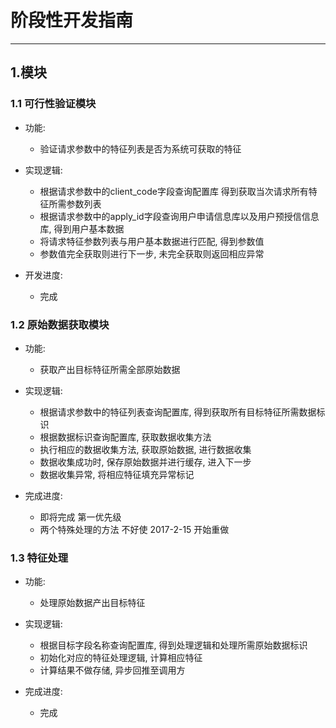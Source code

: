 # 阶段性开发指南
---
## 1.模块

### 1.1 可行性验证模块

+ 功能:
	+ 验证请求参数中的特征列表是否为系统可获取的特征

+ 实现逻辑:
	+ 根据请求参数中的client_code字段查询配置库 得到获取当次请求所有特征所需参数列表
	+ 根据请求参数中的apply_id字段查询用户申请信息库以及用户预授信信息库, 得到用户基本数据
	+ 将请求特征参数列表与用户基本数据进行匹配, 得到参数值
	+ 参数值完全获取则进行下一步, 未完全获取则返回相应异常

+ 开发进度:
	+ 完成

### 1.2 原始数据获取模块

+ 功能:
	+ 获取产出目标特征所需全部原始数据

+ 实现逻辑:
	+ 根据请求参数中的特征列表查询配置库, 得到获取所有目标特征所需数据标识
	+ 根据数据标识查询配置库, 获取数据收集方法
	+ 执行相应的数据收集方法, 获取原始数据, 进行数据收集
	+ 数据收集成功时, 保存原始数据并进行缓存, 进入下一步
	+ 数据收集异常, 将相应特征填充异常标记

+ 完成进度:
	+ 即将完成 第一优先级
	+ 两个特殊处理的方法 不好使 2017-2-15 开始重做

### 1.3 特征处理

+ 功能:
	+ 处理原始数据产出目标特征

+ 实现逻辑:
	+ 根据目标字段名称查询配置库, 得到处理逻辑和处理所需原始数据标识
	+ 初始化对应的特征处理逻辑, 计算相应特征
	+ 计算结果不做存储, 异步回推至调用方 

+ 完成进度:
	+ 完成